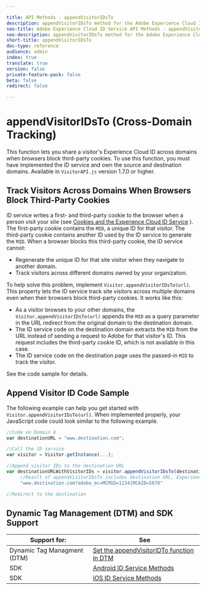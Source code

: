 ```yaml
---

title: API Methods - appendVisitorIDsTo
description: appendVisitorIDsTo method for the Adobe Experience Cloud ID Service API
seo-title: Adobe Experience Cloud ID Service API Methods - appendVisitorIDsTo
seo-description: appendVisitorIDsTo method for the Adobe Experience Cloud ID Service API
short-title: appendVisitorIDsTo
doc-type: reference
audience: admin
index: true
translate: true
version: false
private-feature-pack: false
beta: false
redirect: false

---
```


<!--Meta Data Values

**Required Meta for search optimization and page data**

title: free text string

description: free text string

seo-title: free text string

seo-description: free text string

**Optional Meta for extended capabilities**

audience:
all (default), admin, developer, end-user
 
index: true (default), false
 
translate:
true (default), false
 
doc-type:
reference (default), tutorials

version:
false (default), Classic, Standard, 6.5, 6.4, 6.3, 6.2
 
private-feature-pack:
false (default), true
 
beta:
false (default), true
 
redirect:
false (default), pathname
-->

# appendVisitorIDsTo \(Cross-Domain Tracking\)

This function lets you share a visitor's Experience Cloud ID across domains when browsers block third-party cookies. To use this function, you must have implemented the ID service and own the source and destination domains. Available in `VisitorAPI.js` version 1.7.0 or higher.

## Track Visitors Across Domains When Browsers Block Third-Party Cookies

ID service writes a first- and third-party cookie to the browser when a person visit your site \(see [Cookies and the Experience Cloud ID Service](../../getting-started-cookies.md) \). The first-party cookie contains the `MID`, a unique ID for that visitor. The third-party cookie contains another ID used by the ID service to generate the `MID`. When a browser blocks this third-party cookie, the ID service cannot:

+ Regenerate the unique ID for that site visitor when they navigate to another domain.
+ Track visitors across different domains owned by your organization.

To help solve this problem, implement `Visitor.appendVisitorIDsTo(url)`. This property lets the ID service track site visitors across multiple domains even when their browsers block third-party cookies. It works like this:

+ As a visitor browses to your other domains, the `Visitor.appendVisitorIDsTo(url)` appends the `MID` as a query parameter in the URL redirect from the original domain to the destination domain.
+ The ID service code on the destination domain extracts the `MID` from the URL instead of sending a request to Adobe for that visitor's ID. This request includes the third-party cookie ID, which is not available in this case.
+ The ID service code on the destination page uses the passed-in `MID` to track the visitor.

See the code sample for details.

## Append Visitor ID Code Sample

The following example can help you get started with `Visitor.appendVisitorIDsTo(url)`. When implemented properly, your JavaScript code could look similar to the following example.

```javascript
//Code on Domain A
var destinationURL = "www.destination.com";

//Call the ID service
var visitor = Visitor.getInstance(...);

//Append visitor IDs to the destination URL
var destinationURLWithVisitorIDs = visitor.appendVisitorIDsTo(destinationURL);
     //Result of appendVisitorIDsTo includes destination URL, Experience Cloud ID (MCMID), and Analytics ID (MCAID)
     "www.destination.com?adobe_mc=MCMID=1234|MCAID=5678"

//Redirect to the destination
```

## Dynamic Tag Management \(DTM\) and SDK Support
| Support for:                | See                                                                                                                                               |
| --------------------------- | ------------------------------------------------------------------------------------------------------------------------------------------------- |
| Dynamic Tag Managment (DTM) | [Set the appendVisitorIDTo function in DTM](https://helpx.adobe.com/dtm/kb/how-to-set-marketing-cloud-id-service-helper-function-in-adobe-d.html) |
| SDK                         | [Android ID Service Methods](https://marketing.adobe.com/resources/help/en_US/mobile/android/mc_methods.html)                                     |
| SDK                         | [iOS ID Service Methods](https://marketing.adobe.com/resources/help/en_US/mobile/ios/mc_methods.html)                                             |